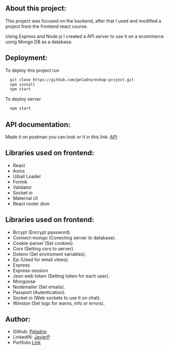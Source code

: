 ## About this project:

This project was focused on the backend, after that I used and modified a project from the frontend react course.

Using Express and Node js I created a API server to use it on a ecommerce using Mongo DB as a database.

## Deployment:

To deploy this project run

```bash
  git clone https://github.com/peladno/eshop-project.git
  npm install
  npm start
```

To deploy server 
```bash
  npm start
```

## API documentation:

Made it on postman you can look or it in this link:
[API](https://documenter.getpostman.com/view/21533137/2s8YerMs3d) 

## Libraries used on frontend:

* React
* Axios
* Uiball Loader
* Formik
* Validator
* Socket io
* Materrial UI
* React router dom

## Libraries used on frontend:

* Bcrypt (Encrypt password).
* Connect-mongo (Conecting server to database).
* Cookie-parser (Set cookies).
* Cors (Setting cors to server).
* Dotenv (Set enviroment variables).
* Ejs (Used for email views).
* Express 
* Express-session
* Json web token (Setting token for each user).
* Mongoose
* Nodemailer (Set emails).
* Passport (Autentication).
* Socket io (Web sockets to use it on chat).
* Winston (Set logs for warns, info or errors).

## Author:

* Github: [Peladno](https://github.com/peladno)
* LinkedIN: [JavierP](https://www.linkedin.com/in/javier-perez-u/) 
* Portfolio [Link](https://portfoliojavierperez.web.app/)

